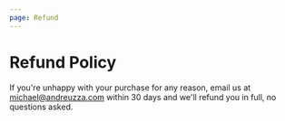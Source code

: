 ```yaml
---
page: Refund
---
```


# Refund Policy
If you're unhappy with your purchase for any reason, email us at [michael@andreuzza.com](mailto:michael@andreuzza.com) within 30 days and we'll refund you in full, no questions asked.